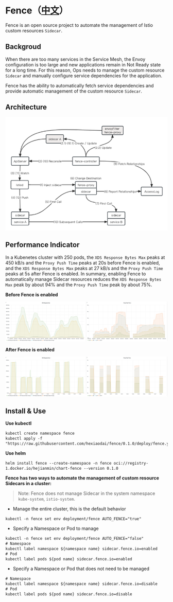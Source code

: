 # Fence（[中文](./README.md)）

Fence is an open source project to automate the management of Istio custom resources `Sidecar`.

## Backgroud

When there are too many services in the Service Mesh, the Envoy configuration is too large and new applications remain in Not Ready state for a long time. For this reason, Ops needs to manage the custom resource `Sidecar` and manually configure service dependencies for the application.

Fence has the ability to automatically fetch service dependencies and provide automatic management of the custom resource `Sidecar`.

## Architecture

![architecture](docs/images/fence-english.png)

## Performance Indicator

In a Kubenetes cluster with 250 pods, the `XDS Response Bytes Max` peaks at 450 kB/s and the `Proxy Push Time` peaks at 20s before Fence is enabled, and the `XDS Response Bytes Max` peaks at 27 kB/s and the `Proxy Push Time` peaks at 5s after Fence is enabled. In summary, enabling Fence to automatically manage Sidecar resources reduces the `XDS Response Bytes Max` peak by about 94% and the `Proxy Push Time` peak by about 75%.

**Before Fence is enabled**

![xds requests size](docs/images/xds-requests-size-and-proxy-push-time.png)

**After Fence is enabled**

![xds requests size](docs/images/xds-requests-size-2-and-proxy-push-time-2.png)

## Install & Use

**Use kubectl**

```shell
kubectl create namespace fence
kubectl apply -f "https://raw.githubusercontent.com/hexiaodai/fence/0.1.0/deploy/fence.yaml"
```

**Use helm**

```shell
helm install fence --create-namespace -n fence oci://registry-1.docker.io/hejianmin/chart-fence --version 0.1.0
```

**Fence has two ways to automate the management of custom resource Sidecars in a cluster:**

> Note: Fence does not manage Sidecar in the system namespace `kube-system`, `istio-system`.

- Manage the entire cluster, this is the default behavior

```shell
kubectl -n fence set env deployment/fence AUTO_FENCE="true"
```

- Specify a Namespace or Pod to manage

```shell
kubectl -n fence set env deployment/fence AUTO_FENCE="false"
# Namespace
kubectl label namespace ${namespace name} sidecar.fence.io=enabled
# Pod
kubectl label pods ${pod name} sidecar.fence.io=enabled
```

- Specify a Namespace or Pod that does not need to be managed

```shell
# Namespace
kubectl label namespace ${namespace name} sidecar.fence.io=disable
# Pod
kubectl label pods ${pod name} sidecar.fence.io=disable
```
